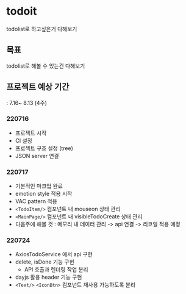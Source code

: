 # todoit

todolist로 하고싶은거 다해보기

## 목표

todolist로 해볼 수 있는건 다해보기

## 프로젝트 예상 기간

: 7.16~ 8.13 (4주)

### 220716

- 프로젝트 시작
- CI 설정
- 프로젝트 구조 설정 (tree)
- JSON server 연결

### 220717

- 기본적인 마크업 완료
- emotion style 적용 시작
- VAC pattern 적용
- `<TodoItem/>` 컴포넌트 내 mouseon 상태 관리
- `<MainPage/>` 컴포넌트 내 visibleTodoCreate 상태 관리
- 다음주에 해볼 것 : 메모리 내 데이터 관리 -> api 연결 -> 리코일 적용 예정

### 220724
- AxiosTodoService 에서 api 구현
- delete, isDone 기능 구현
    - API 호출과 렌더링 작업 분리
- dayjs 활용 header 기능 구현
- `<Text/>` `<IconBtn>` 컴포넌트 재사용 가능하도록 분리
